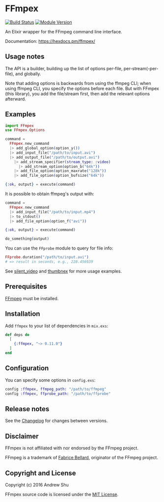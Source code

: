 # FFmpex

[![Build Status](https://github.com/talklittle/ffmpex/actions/workflows/ci.yml/badge.svg)](https://github.com/talklittle/ffmpex/actions?query=workflow%3ACI)
[![Module Version](https://img.shields.io/hexpm/v/ffmpex.svg)](https://hex.pm/packages/ffmpex)

An Elixir wrapper for the FFmpeg command line interface.

Documentation: https://hexdocs.pm/ffmpex/

## Usage notes

The API is a builder, building up the list of options per-file, per-stream(-per-file), and globally.

Note that adding options is backwards from using the ffmpeg CLI; when using ffmpeg CLI, you specify the options before each file. But with FFmpex (this library), you add the file/stream first, then add the relevant options afterward.

## Examples

```elixir
import FFmpex
use FFmpex.Options

command =
  FFmpex.new_command
  |> add_global_option(option_y())
  |> add_input_file("/path/to/input.avi")
  |> add_output_file("/path/to/output.avi")
    |> add_stream_specifier(stream_type: :video)
      |> add_stream_option(option_b("64k"))
    |> add_file_option(option_maxrate("128k"))
    |> add_file_option(option_bufsize("64k"))

{:ok, output} = execute(command)
```

It is possible to obtain ffmpeg's output with:
```elixir
command =
  FFmpex.new_command
  |> add_input_file("/path/to/input.mp4")
  |> to_stdout()
  |> add_file_option(option_f("avi"))

{:ok, output} = execute(command)

do_something(output)
```

You can use the `FFprobe` module to query for file info:

```elixir
FFprobe.duration("/path/to/input.avi")
# => result in seconds, e.g., 228.456939
```

See [silent_video](https://github.com/talklittle/silent_video)
and [thumbnex](https://github.com/talklittle/thumbnex)
for more usage examples.

## Prerequisites

[FFmpeg](https://ffmpeg.org/) must be installed.

## Installation

Add `ffmpex` to your list of dependencies in `mix.exs`:

```elixir
def deps do
  [
    {:ffmpex, "~> 0.11.0"}
  ]
end
```

## Configuration

You can specify some options in `config.exs`:

```elixir
config :ffmpex, ffmpeg_path: "/path/to/ffmpeg"
config :ffmpex, ffprobe_path: "/path/to/ffprobe"
```

## Release notes

See the [Changelog](./CHANGELOG.md) for changes between versions.

## Disclaimer

FFmpex is not affiliated with nor endorsed by the FFmpeg project.

FFmpeg is a trademark of [Fabrice Bellard](http://www.bellard.org/), originator of the FFmpeg project.

## Copyright and License

Copyright (c) 2016 Andrew Shu

FFmpex source code is licensed under the [MIT License](./LICENSE.md).
